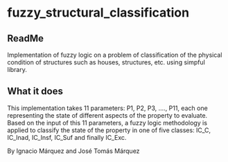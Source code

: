 # fuzzy_structural_classification


## ReadMe

Implementation of fuzzy logic on a
problem of classification of the physical condition
of structures such as houses, structures, etc. using simpful library.

## What it does

This implementation takes 11 parameters: P1, P2, P3, ...., P11, each one representing the state of different aspects of the property to evaluate.
Based on the input of this 11 parameters, a fuzzy logic methodology is applied to classify the state of the property in one of five classes: IC_C, 
IC_Inad, IC_Insf, IC_Suf and finally IC_Exc.

By Ignacio Márquez and José Tomás Márquez
